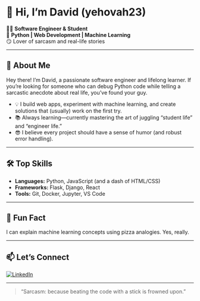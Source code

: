 # 👋 Hi, I’m David (yehovah23)

👨‍💻 **Software Engineer & Student**  
🐍 **Python | Web Development | Machine Learning**  
😏 Lover of sarcasm and real-life stories

---

## 🚀 About Me

Hey there! I’m David, a passionate software engineer and lifelong learner. If you’re looking for someone who can debug Python code while telling a sarcastic anecdote about real life, you’ve found your guy.

- 💡 I build web apps, experiment with machine learning, and create solutions that (usually) work on the first try.
- 📚 Always learning—currently mastering the art of juggling “student life” and “engineer life.”
- 😎 I believe every project should have a sense of humor (and robust error handling).

---

## 🛠️ Top Skills

- **Languages:** Python, JavaScript (and a dash of HTML/CSS)
- **Frameworks:** Flask, Django, React
- **Tools:** Git, Docker, Jupyter, VS Code

---

## 🌟 Fun Fact

I can explain machine learning concepts using pizza analogies. Yes, really.

---

## 📫 Let’s Connect

[![LinkedIn](https://img.shields.io/badge/LinkedIn-blue?style=flat&logo=linkedin)](https://www.linkedin.com/in/david-mutesasira-9232251b6)

---

> “Sarcasm: because beating the code with a stick is frowned upon.”
